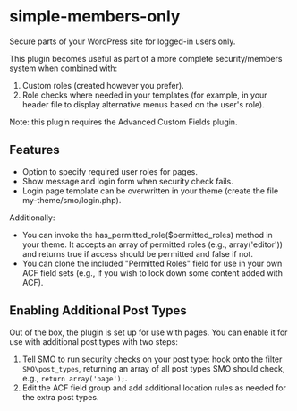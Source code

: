 # simple-members-only
Secure parts of your WordPress site for logged-in users only.

This plugin becomes useful as part of a more complete security/members system when combined with:

1. Custom roles (created however you prefer).
2. Role checks where needed in your templates (for example, in your header file to display alternative menus based on the user's role).

Note: this plugin requires the Advanced Custom Fields plugin.

## Features
* Option to specify required user roles for pages.
* Show message and login form when security check fails.
* Login page template can be overwritten in your theme (create the file my-theme/smo/login.php).

Additionally:

* You can invoke the has_permitted_role($permitted_roles) method in your theme. It accepts an array of permitted roles (e.g., array('editor')) and returns true if access should be permitted and false if not.
* You can clone the included "Permitted Roles" field for use in your own ACF field sets (e.g., if you wish to lock down some content added with ACF).

## Enabling Additional Post Types
Out of the box, the plugin is set up for use with pages. You can enable it for use with additional post types with two steps:

1. Tell SMO to run security checks on your post type: hook onto the filter ```SMO\post_types```, returning an array of all post types SMO should check, e.g., ```return array('page');```.
2. Edit the ACF field group and add additional location rules as needed for the extra post types.
